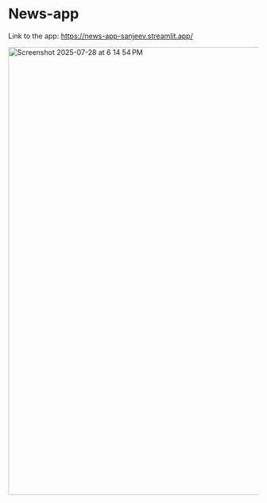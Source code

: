 # News-app

Link to the app: https://news-app-sanjeev.streamlit.app/

<img width="1440" height="900" alt="Screenshot 2025-07-28 at 6 14 54 PM" src="https://github.com/user-attachments/assets/cb6691c4-a3fc-4ca4-9d15-4f421ed39cfa" />
